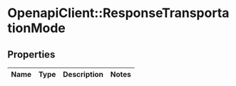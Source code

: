 # OpenapiClient::ResponseTransportationMode

## Properties
Name | Type | Description | Notes
------------ | ------------- | ------------- | -------------


